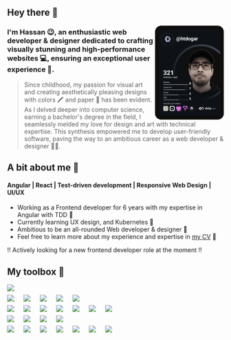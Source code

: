 ## Hey there 👋

<a href="https://app.daily.dev/htdogar" target="_blank">
  <img
    src="https://github.com/hassantayyab/hassantayyab/blob/main/devcard.svg"
    width="160"
    align="right"
    alt="Hassan Tayyab's Dev Card"
  />
</a>

### I'm Hassan 😉, an enthusiastic web developer & designer dedicated to crafting visually stunning and high-performance websites 💻, ensuring an exceptional user experience 🎈.

> Since childhood, my passion for visual art and creating aesthetically pleasing designs with colors 🖍️ and paper 📄 has been evident. As I delved deeper into computer science, earning a bachelor's degree in the field, I seamlessly melded my love for design and art with technical expertise. This synthesis empowered me to develop user-friendly software, paving the way to an ambitious career as a web developer & designer 👨‍🎨.


## A bit about me 🙂

#### Angular | React | Test-driven development | Responsive Web Design | UI/UX

- Working as a Frontend developer for 6 years with my expertise in Angular with TDD 💼
- Currently learning UX design, and Kubernetes 🎒
- Ambitious to be an all-rounded Web developer & designer 🦾
- Feel free to learn more about my experience and expertise in [my CV](https://docs.google.com/document/d/1ZkWMsLCwD5_SHPuQquWmxDJcrKGafqUVjUq25bus5zI/edit?usp=sharing) 📜

‼️ Actively looking for a new frontend developer role at the moment ‼️

## My toolbox 🧰

<div style="display: flex; gap: 8px; margin-bottom: 8px;">
  <img width="30" src="https://user-images.githubusercontent.com/25181517/189715289-df3ee512-6eca-463f-a0f4-c10d94a06b2f.png"/>
</div>

<div style="display: flex; gap: 8px; margin-bottom: 8px;">
  <img width="30" src="https://user-images.githubusercontent.com/25181517/192158954-f88b5814-d510-4564-b285-dff7d6400dad.png"/>
  <img width="30" src="https://user-images.githubusercontent.com/25181517/183898674-75a4a1b1-f960-4ea9-abcb-637170a00a75.png"/>
  <img width="30" src="https://user-images.githubusercontent.com/25181517/192158956-48192682-23d5-4bfc-9dfb-6511ade346bc.png"/>
  <img width="30" src="https://user-images.githubusercontent.com/25181517/202896760-337261ed-ee92-4979-84c4-d4b829c7355d.png"/>
  <img width="30" src="https://user-images.githubusercontent.com/25181517/183898054-b3d693d4-dafb-4808-a509-bab54cf5de34.png"/>
</div>

<div style="display: flex; gap: 8px; margin-bottom: 8px;">
  <img width="30" src="https://user-images.githubusercontent.com/25181517/117447155-6a868a00-af3d-11eb-9cfe-245df15c9f3f.png"/>
  <img width="30" src="https://user-images.githubusercontent.com/25181517/183890595-779a7e64-3f43-4634-bad2-eceef4e80268.png"/>
  <img width="30" src="https://user-images.githubusercontent.com/25181517/183890598-19a0ac2d-e88a-4005-a8df-1ee36782fde1.png"/>
  <img width="30" src="https://user-images.githubusercontent.com/25181517/183897015-94a058a6-b86e-4e42-a37f-bf92061753e5.png"/>
  <img width="30" src="https://user-images.githubusercontent.com/25181517/187896150-cc1dcb12-d490-445c-8e4d-1275cd2388d6.png"/>
  <img width="30" src="https://github.com/marwin1991/profile-technology-icons/assets/136815194/5f8c622c-c217-4649-b0a9-7e0ee24bd704"/>
  <img width="30" src="https://github.com/marwin1991/profile-technology-icons/assets/136815194/2bd495ca-29d8-4415-8e8c-a1979721816a"/>
<!--   <img width="30" src="https://user-images.githubusercontent.com/25181517/117448124-a2da9800-af3e-11eb-85d2-bd1b69b65603.png"/> -->
<!--   <img width="30" src="https://github.com/marwin1991/profile-technology-icons/assets/136815194/ebd92b15-970a-45b8-8c4c-0ecf69b17cdc"/> -->
</div>

<div style="display: flex; gap: 8px; margin-bottom: 8px;">
  <img width="30" src="https://user-images.githubusercontent.com/25181517/183568594-85e280a7-0d7e-4d1a-9028-c8c2209e073c.png"/>
  <img width="30" src="https://github.com/marwin1991/profile-technology-icons/assets/136815194/519bfaf3-c242-431e-a269-876979f05574"/>
  <img width="30" src="https://user-images.githubusercontent.com/25181517/192107858-fe19f043-c502-4009-8c47-476fc89718ad.png"/>
  <img width="30" src="https://user-images.githubusercontent.com/25181517/182884177-d48a8579-2cd0-447a-b9a6-ffc7cb02560e.png"/>
</div>

<div style="display: flex; gap: 8px;">
  <img width="30" src="https://user-images.githubusercontent.com/25181517/117207330-263ba280-adf4-11eb-9b97-0ac5b40bc3be.png"/>
  <img width="30" src="https://user-images.githubusercontent.com/25181517/187955005-f4ca6f1a-e727-497b-b81b-93fb9726268e.png"/>
  <img width="30" src="https://user-images.githubusercontent.com/68279555/200387386-276c709f-380b-46cc-81fd-f292985927a8.png"/>
  <img width="30" src="https://user-images.githubusercontent.com/25181517/183049794-a3dfaddd-22ee-4ffe-b0b4-549ccd4879f9.png"/>
  <img width="30" src="https://github.com/marwin1991/profile-technology-icons/assets/62091613/b40892ef-efb8-4b0e-a6b5-d1cfc2f3fc35"/>
  <img width="30" src="https://user-images.githubusercontent.com/25181517/192108372-f71d70ac-7ae6-4c0d-8395-51d8870c2ef0.png"/>
<!--   <img width="30" src="https://user-images.githubusercontent.com/25181517/182534006-037f08b5-8e7b-4e5f-96b6-5d2a5558fa85.png"/> -->
  <img width="30" src="https://user-images.githubusercontent.com/25181517/192108891-d86b6220-e232-423a-bf5f-90903e6887c3.png"/>
</div>
